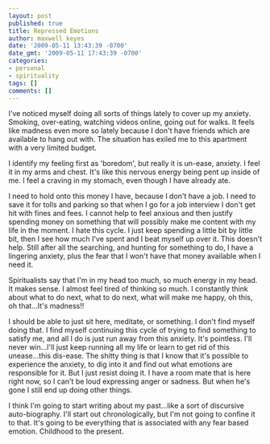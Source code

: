 ```yaml
---
layout: post
published: true
title: Repressed Emotions
author: maxwell keyes
date: '2009-05-11 13:43:39 -0700'
date_gmt: '2009-05-11 17:43:39 -0700'
categories:
- personal
- spirituality
tags: []
comments: []
---
```


I've noticed myself doing all sorts of things lately to cover up my anxiety.
Smoking, over-eating, watching videos online, going out for walks. It feels like
madness even more so lately because I don't have friends which are available to
hang out with. The situation has exiled me to this apartment with a very limited
budget.

I identify my feeling first as 'boredom', but really it is un-ease, anxiety. I
feel it in my arms and chest. It's like this nervous energy being pent up inside
of me. I feel a craving in my stomach, even though I have already ate.

I need to hold onto this money I have, because I don't have a job. I need to
save it for tolls and parking so that when I go for a job interview I don't get
hit with fines and fees. I cannot help to feel anxious and then justify spending
money on something that will possibly make me content with my life in the
moment. I hate this cycle. I just keep spending a little bit by little bit, then
I see how much I've spent and I beat myself up over it. This doesn't help. Still
after all the searching, and hunting for something to do, I have a lingering
anxiety, plus the fear that I won't have that money available when I need it.

Spiritualists say that I'm in my head too much, so much energy in my head. It
makes sense. I almost feel tired of thinking so much. I constantly think about
what to do next, what to do next, what will make me happy, oh this, oh
that...It's madness!!

I should be able to just sit here, meditate, or something. I don't find myself
doing that. I find myself continuing this cycle of trying to find something to
satisfy me, and all I do is just run away from this anxiety. It's pointless.
I'll never win...I'll just keep running all my life or learn to get rid of this
unease...this dis-ease. The shitty thing is that I know that it's possible to
experience the anxiety, to dig into it and find out what emotions are
responsible for it. But I just resist doing it. I have a room mate that is here
right now, so I can't be loud expressing anger or sadness. But when he's gone I
still end up doing other things.

I think I'm going to start writing about my past...like a sort of discursive
auto-biography. I'll start out chronologically, but I'm not going to confine it
to that. It's going to be everything that is associated with any fear based
emotion. Childhood to the present.
